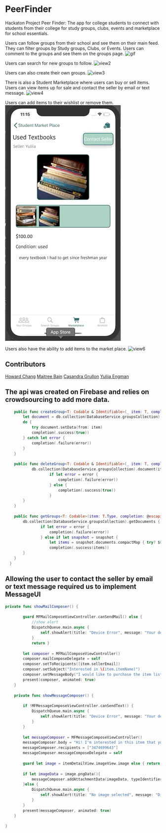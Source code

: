 # PeerFinder
Hackaton Project
Peer Finder: The app for college students to connect with students from their college for study groups, clubs, events and marketplace for school essentials.

Users can follow groups from their school and see them on their main feed.
They can filter groups by Study groups, Clubs, or Events.
Users can comment to the groups and see them on the groups page.
![gif](PeerFinderAssets/PeerFinderGif2.gif)

Users can search for new groups to follow.
![view2](PeerFinderAssets/PeerFinderGif1.gif)

Users can also create their own groups.
![view3](PeerFinderAssets/peerfindergif5.gif)

There is also a Student Marketplace where users can buy or sell items.
Users can view items up for sale and contact the seller by email or text message.
![view4](PeerFinderAssets/peerfindergif3.gif)

Users can add items to their wishlist or remove them.
![view5](PeerFinderAssets/peerfindergif4.gif)

Users also have the ability to add items to the market place.
![view6](PeerFinderAssets/peerfindergif6.gif)


## Contributors

[Howard Chang](https://github.com/howardC56)
[Maitree Bain](https://github.com/maitreebain)
[Casandra Grullon](https://github.com/CasandraGrullon)
[Yuliia Engman](https://github.com/YuliiaEngman)

## The api was created on Firebase and relies on crowdsourcing to add more data.
```swift
    public func createGroup<T: Codable & Identifiable>(_ item: T, completion: @escaping (Result<Bool, Error>) -> ()) {
        let document = db.collection(DatabaseService.groupsCollection).document(item.id as! String)
        do {
            try document.setData(from: item)
            completion(.success(true))
        } catch let error {
            completion(.failure(error))
        }
    }
    
    public func deleteGroup<T: Codable & Identifiable>(_ item: T, completion: @escaping (Result<Bool, Error>) -> ()) {
            db.collection(DatabaseService.groupsCollection).document(item.id as! String).delete { (error) in
                    if let error = error {
                        completion(.failure(error))
                    } else {
                        completion(.success(true))
                    }
        }
    }
    
    public func getGroups<T: Codable>(item: T.Type, completion: @escaping (Result<[T], Error>) -> ()) {
        db.collection(DatabaseService.groupsCollection).getDocuments { (snapshot, error) in
                if let error = error {
                    completion(.failure(error))
                } else if let snapshot = snapshot {
                    let items = snapshot.documents.compactMap { try? $0.data(as: T.self) }
                    completion(.success(items))
        }
    }
  }
```

## Allowing the user to contact the seller by email or text message required us to implement MessageUI
```swift
private func showMailComposer() {
        
        guard MFMailComposeViewController.canSendMail() else {
            //show alert
            DispatchQueue.main.async {
                self.showAlert(title: "Device Error", message: "Your device cannot send e-mails")
            }
            return }
        
        let composer = MFMailComposeViewController()
        composer.mailComposeDelegate = self
        composer.setToRecipients([item.sellerEmail])
        composer.setSubject("Interested in \(item.itemName)")
        composer.setMessageBody("I would like to purchase the item listed", isHTML: false)
        present(composer, animated: true)
    }
    
    private func showMessageComposer() {
        
        if !MFMessageComposeViewController.canSendText() {
            DispatchQueue.main.async {
                self.showAlert(title: "Device Error", message: "Your device cannot send e-mails")
            }
        }
        
        let messageComposer = MFMessageComposeViewController()
        messageComposer.body = "Hi! I'm interested in this item that you're selling."
        messageComposer.recipients = ["3474699643"]
        messageComposer.messageComposeDelegate = self
        
        guard let image = itemDetailView.imageView.image else { return }
        
        if let imageData = image.pngData(){
            messageComposer.addAttachmentData(imageData, typeIdentifier: "public.data", filename: "item_image.png")
        }else {
            DispatchQueue.main.async {
                self.showAlert(title: "No image selected", message: "Did not attach an image to message")
            }
        }
        present(messageComposer, animated: true)
    }
    
}
```

